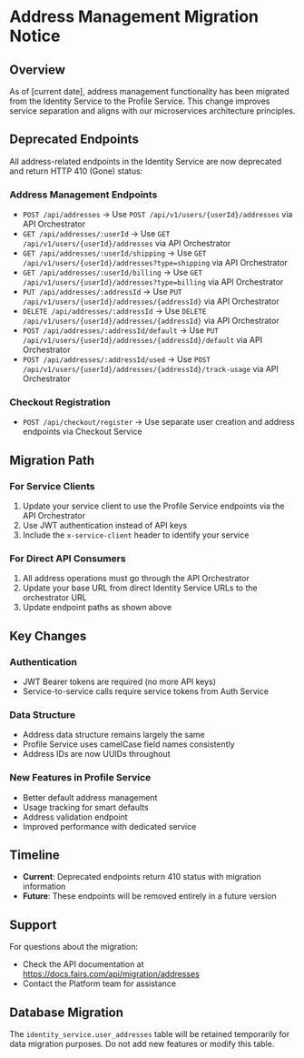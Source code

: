 # Address Management Migration Notice

## Overview
As of [current date], address management functionality has been migrated from the Identity Service to the Profile Service. This change improves service separation and aligns with our microservices architecture principles.

## Deprecated Endpoints
All address-related endpoints in the Identity Service are now deprecated and return HTTP 410 (Gone) status:

### Address Management Endpoints
- `POST /api/addresses` → Use `POST /api/v1/users/{userId}/addresses` via API Orchestrator
- `GET /api/addresses/:userId` → Use `GET /api/v1/users/{userId}/addresses` via API Orchestrator
- `GET /api/addresses/:userId/shipping` → Use `GET /api/v1/users/{userId}/addresses?type=shipping` via API Orchestrator
- `GET /api/addresses/:userId/billing` → Use `GET /api/v1/users/{userId}/addresses?type=billing` via API Orchestrator
- `PUT /api/addresses/:addressId` → Use `PUT /api/v1/users/{userId}/addresses/{addressId}` via API Orchestrator
- `DELETE /api/addresses/:addressId` → Use `DELETE /api/v1/users/{userId}/addresses/{addressId}` via API Orchestrator
- `POST /api/addresses/:addressId/default` → Use `PUT /api/v1/users/{userId}/addresses/{addressId}/default` via API Orchestrator
- `POST /api/addresses/:addressId/used` → Use `POST /api/v1/users/{userId}/addresses/{addressId}/track-usage` via API Orchestrator

### Checkout Registration
- `POST /api/checkout/register` → Use separate user creation and address endpoints via Checkout Service

## Migration Path

### For Service Clients
1. Update your service client to use the Profile Service endpoints via the API Orchestrator
2. Use JWT authentication instead of API keys
3. Include the `x-service-client` header to identify your service

### For Direct API Consumers
1. All address operations must go through the API Orchestrator
2. Update your base URL from direct Identity Service URLs to the orchestrator URL
3. Update endpoint paths as shown above

## Key Changes

### Authentication
- JWT Bearer tokens are required (no more API keys)
- Service-to-service calls require service tokens from Auth Service

### Data Structure
- Address data structure remains largely the same
- Profile Service uses camelCase field names consistently
- Address IDs are now UUIDs throughout

### New Features in Profile Service
- Better default address management
- Usage tracking for smart defaults
- Address validation endpoint
- Improved performance with dedicated service

## Timeline
- **Current**: Deprecated endpoints return 410 status with migration information
- **Future**: These endpoints will be removed entirely in a future version

## Support
For questions about the migration:
- Check the API documentation at https://docs.fairs.com/api/migration/addresses
- Contact the Platform team for assistance

## Database Migration
The `identity_service.user_addresses` table will be retained temporarily for data migration purposes. Do not add new features or modify this table.